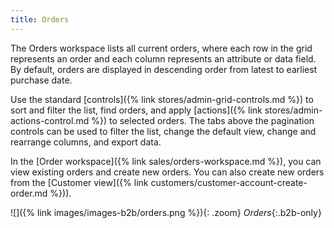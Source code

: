 ```yaml
---
title: Orders
---
```


The Orders workspace lists all current orders, where each row in the grid represents an order and each column represents an attribute or data field. By default, orders are displayed in descending order from latest to earliest purchase date.

Use the standard [controls]({% link stores/admin-grid-controls.md %}) to sort and filter the list, find orders, and apply [actions]({% link stores/admin-actions-control.md %}) to selected orders. The tabs above the pagination controls can be used to filter the list, change the default view, change and rearrange columns, and export data.

In the [Order workspace]({% link sales/orders-workspace.md %}), you can view existing orders and create new orders. You can also create new orders from the [Customer view]({% link customers/customer-account-create-order.md %})).

![]({% link images/images-b2b/orders.png %}){: .zoom}
_Orders_{:.b2b-only}
